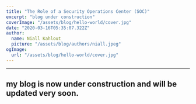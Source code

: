 ```yaml
---
title: "The Role of a Security Operations Center (SOC)"
excerpt: "blog under construction"
coverImage: "/assets/blog/hello-world/cover.jpg"
date: "2020-03-16T05:35:07.322Z"
author:
  name: Niall Kahlout
  picture: "/assets/blog/authors/niall.jpeg"
ogImage:
  url: "/assets/blog/hello-world/cover.jpg"
---
```

---
my blog is now under construction and will be updated very soon.
---